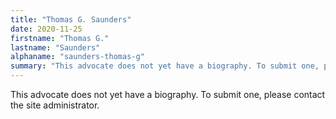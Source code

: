 ```yaml
---
title: "Thomas G. Saunders"
date: 2020-11-25
firstname: "Thomas G."
lastname: "Saunders"
alphaname: "saunders-thomas-g"
summary: "This advocate does not yet have a biography. To submit one, please contact the site administrator."
---
```

This advocate does not yet have a biography. To submit one, please contact the site administrator.

